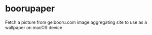 # boorupaper
Fetch a picture from gelbooru.com image aggregating site to use as a wallpaper on macOS device
